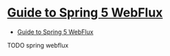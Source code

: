 # [Guide to Spring 5 WebFlux](https://www.baeldung.com/spring-webflux)

- [Guide to Spring 5 WebFlux](#guide-to-spring-5-webflux)













TODO spring webflux